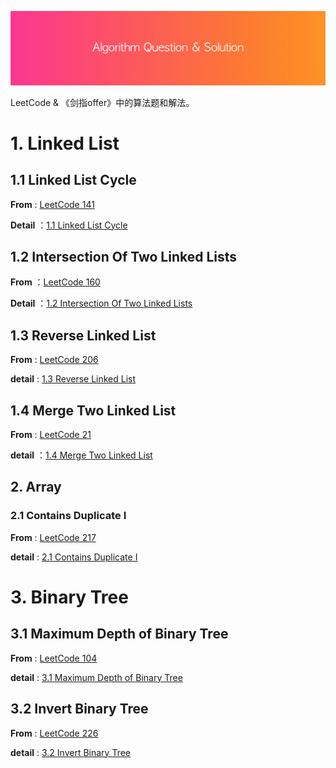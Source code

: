 ![](res/header.png)



LeetCode &amp; 《剑指offer》中的算法题和解法。



# 1. Linked List



## 1.1 Linked List Cycle

**From** : [LeetCode 141](https://leetcode.com/problems/linked-list-cycle/description/)

**Detail** ：[1.1 Linked List Cycle](https://github.com/knightsj/awesome-algorithm-question-solution/tree/master/1.1%20Linked%20List%20Cycle)



## 1.2 Intersection Of Two Linked Lists

**From** ：[LeetCode 160](https://leetcode.com/problems/intersection-of-two-linked-lists/description/)

**Detail** ：[1.2 Intersection Of Two Linked Lists](https://github.com/knightsj/awesome-algorithm-question-solution/tree/master/1.2%20Intersection%20Of%20Two%20Linked%20Lists)



## 1.3 Reverse Linked List

**From** : [LeetCode 206](https://leetcode.com/problems/reverse-linked-list/description/)

**detail** : [1.3 Reverse Linked List](https://github.com/knightsj/awesome-algorithm-question-solution/tree/master/1.3%20Reverse%20Linked%20List)





## 1.4 Merge Two Linked List

**From** : [LeetCode 21](https://leetcode.com/problems/merge-two-sorted-lists/description/)

**detail** ：[1.4 Merge Two Linked List](https://github.com/knightsj/awesome-algorithm-question-solution/tree/master/1.4%20Merge%20Two%20Linked%20List)



## 2. Array

### 2.1 Contains Duplicate I

**From** : [LeetCode 217](https://leetcode.com/problems/contains-duplicate/description/)

**detail** : [2.1 Contains Duplicate I](https://github.com/knightsj/awesome-algorithm-question-solution/tree/master/2.1%20Contains%20Duplicate%20I)





# 3. Binary Tree



## 3.1 Maximum Depth of Binary Tree

**From** : [LeetCode 104](https://leetcode.com/problems/reverse-linked-list/description/)

**detail** : [3.1 Maximum Depth of Binary Tree](https://github.com/knightsj/awesome-algorithm-question-solution/tree/master/3.1%20Depth%20Of%20Binary%20Tree)



## 3.2 Invert Binary Tree

**From** : [LeetCode 226](https://leetcode.com/problems/invert-binary-tree/description/)

**detail** : [3.2 Invert Binary Tree](https://github.com/knightsj/awesome-algorithm-question-solution/tree/master/3.2%20Invert%20Binary%20Tree)





